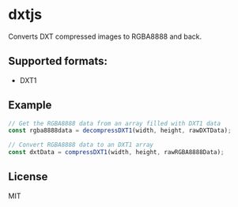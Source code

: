 # dxtjs
Converts DXT compressed images to RGBA8888 and back.

## Supported formats:
- DXT1

## Example
```js
// Get the RGBA8888 data from an array filled with DXT1 data
const rgba8888data = decompressDXT1(width, height, rawDXTData);

// Convert RGBA8888 data to an DXT1 array
const dxtData = compressDXT1(width, height, rawRGBA8888Data);
```

## License
MIT